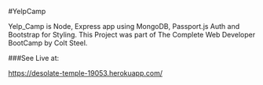 #YelpCamp

Yelp_Camp is Node, Express app using MongoDB, Passport.js Auth and Bootstrap for Styling. This Project was part of The Complete Web Developer BootCamp by Colt Steel.

###See Live at:

https://desolate-temple-19053.herokuapp.com/
